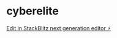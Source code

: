 # cyberelite

[Edit in StackBlitz next generation editor ⚡️](https://stackblitz.com/~/github.com/TamirAl/cyberelite)